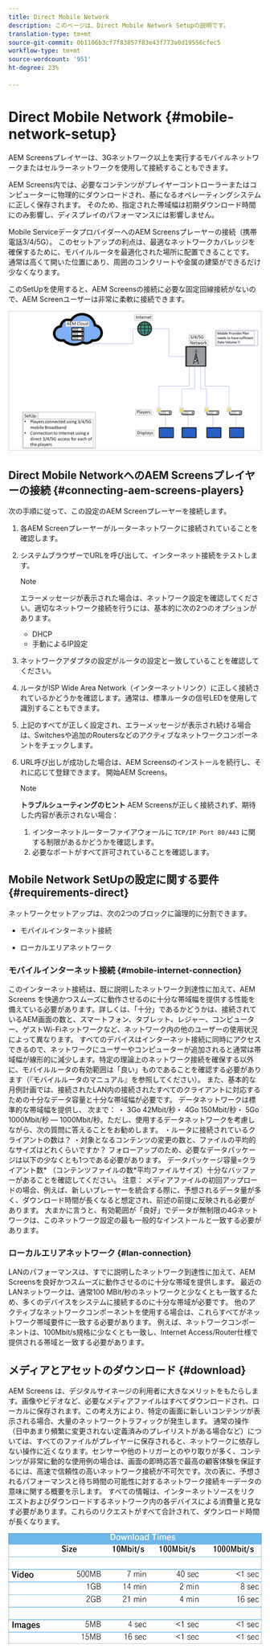 ```yaml
---
title: Direct Mobile Network
description: このページは、Direct Mobile Network Setupの説明です。
translation-type: tm+mt
source-git-commit: 0b1106b3cf7f83857f83e43f773a0d19556cfec5
workflow-type: tm+mt
source-wordcount: '951'
ht-degree: 23%

---
```



# Direct Mobile Network {#mobile-network-setup}

AEM Screensプレイヤーは、3Gネットワーク以上を実行するモバイルネットワークまたはセルラーネットワークを使用して接続することもできます。

AEM Screens内では、必要なコンテンツがプレイヤーコントローラーまたはコンピューターに物理的にダウンロードされ、基になるオペレーティングシステムに正しく保存されます。 そのため、指定された帯域幅は初期ダウンロード時間にのみ影響し、ディスプレイのパフォーマンスには影響しません。

Mobile ServiceデータプロバイダーへのAEM Screensプレーヤーの接続（携帯電話3/4/5G）。 このセットアップの利点は、最適なネットワークカバレッジを確保するために、モバイルルータを最適化された場所に配置できることです。 通常は高くて開いた位置にあり、周囲のコンクリートや金属の建築ができるだけ少なくなります。

このSetUpを使用すると、AEM Screensの接続に必要な固定回線接続がないので、AEM Screenユーザーは非常に柔軟に接続できます。

![](/help/using/assets/direct-mobile-1.png)

## Direct Mobile NetworkへのAEM Screensプレイヤーの接続 {#connecting-aem-screens-players}

次の手順に従って、この設定のAEM Screenプレーヤーを接続します。

1. 各AEM Screenプレーヤーがルーターネットワークに接続されていることを確認します。

1. システムブラウザーでURLを呼び出して、インターネット接続をテストします。

   >[!NOTE]
   >エラーメッセージが表示された場合は、ネットワーク設定を確認してください。適切なネットワーク接続を行うには、基本的に次の2つのオプションがあります。
   >* DHCP
   >* 手動によるIP設定


1. ネットワークアダプタの設定がルータの設定と一致していることを確認してください。
1. ルータがISP Wide Area Network（インターネットリンク）に正しく接続されているかどうかを確認します。通常は、標準ルータの信号LEDを使用して識別することもできます。
1. 上記のすべてが正しく設定され、エラーメッセージが表示され続ける場合は、Switchesや追加のRoutersなどのアクティブなネットワークコンポーネントをチェックします。
1. URL呼び出しが成功した場合は、AEM Screensのインストールを続行し、それに応じて登録できます。 開始AEM Screens。

   >[!NOTE]
   >**トラブルシューティングのヒント**
   >AEM Screensが正しく接続されず、期待した内容が表示されない場合：
   >
   >1. インターネットルーターファイアウォールに `TCP/IP Port 80/443` に関する制限があるかどうかを確認します。
   >1. 必要なポートがすべて許可されていることを確認します。



## Mobile Network SetUpの設定に関する要件 {#requirements-direct}

ネットワークセットアップは、次の2つのブロックに論理的に分割できます。

* モバイルインターネット接続

* ローカルエリアネットワーク

### モバイルインターネット接続 {#mobile-internet-connection}

このインターネット接続は、既に説明したネットワーク到達性に加えて、AEM Screens を快適かつスムーズに動作させるのに十分な帯域幅を提供する性能を備えている必要があります。詳しくは、「十分」であるかどうかは、接続されているAEM画面の数と、スマートフォン、タブレット、レジャー、コンピューター、ゲストWi-Fiネットワークなど、ネットワーク内の他のユーザーの使用状況によって異なります。
すべてのデバイスはインターネット接続に同時にアクセスできるので、ネットワークにユーザーやコンピューターが追加されると通常は帯域幅が線形的に減少します。特定の理論上のネットワーク接続を確保する以外に、モバイルルータの有効範囲は「良い」ものであることを確認する必要があります（『モバイルルータのマニュアル』を参照してください）。 また、基本的な月例計画では、接続されたLAN内の接続されたすべてのクライアントに対応するための十分なデータ容量と十分な帯域幅が必要です。
データネットワークは標準的な帯域幅を提供し、 次まで：
・ 3Go 42Mbit/秒・ 4Go 150Mbit/秒・ 5Go 1000Mbit/秒 — 1000Mbit/秒。ただし、使用するデータネットワークを考慮しながら、次の質問に答えることをお勧めします。
・ルータに接続されているクライアントの数は？
・対象となるコンテンツの変更の数と、ファイルの平均的なサイズはどれくらいですか？
フォローアップのため、必要なデータパッケージは以下の少なくとも1つである必要があります。
データパッケージ容量=クライアント数* （コンテンツファイルの数*平均ファイルサイズ）十分なバッファーがあることを確認してください。
注意： メディアファイルの初回アップロードの場合、例えば、新しいプレーヤーを統合する際に、予想されるデータ量が多く、ダウンロード時間が長くなると想定され、前述の前提に反映される必要があります。
大まかに言うと、有効範囲が「良好」でデータが無制限の4Gネットワークは、このネットワーク設定の最も一般的なインストールと一致する必要があります。


### ローカルエリアネットワーク {#lan-connection}

LANのパフォーマンスは、すでに説明したネットワーク到達性に加えて、AEM Screensを良好かつスムーズに動作させるのに十分な帯域を提供します。 最近のLANネットワークは、通常100 MBit/秒のネットワークと少なくとも一致するため、多くのデバイスをシステムに接続するのに十分な帯域が必要です。 他のアクティブなネットワークコンポーネントを使用する場合は、これらすべてがネットワーク帯域要件に一致する必要があります。 例えば、ネットワークコンポーネントは、100Mbit/s規格に少なくとも一致し、Internet Access/Router仕様で提供される帯域と一致する必要があります。

## メディアとアセットのダウンロード {#download}

AEM Screens は、デジタルサイネージの利用者に大きなメリットをもたらします。画像やビデオなど、必要なメディアファイルはすべてダウンロードされ、ローカルに保存されます。この考え方により、特定の画面に新しいコンテンツが表示される場合、大量のネットワークトラフィックが発生します。
通常の操作（日中あまり頻繁に変更されない定義済みのプレイリストがある場合など）については、すべてのファイルがプレイヤーに保存されると、ネットワークに依存しない操作に近くなります。センサーや他のトリガーとのやり取りが多く、コンテンツが非常に動的な使用例の場合は、画面の即時応答で最高の顧客体験を保証するには、高速で信頼性の高いネットワーク接続が不可欠です。次の表に、予想されるパフォーマンスと待ち時間の可能性に対するネットワーク接続キーデータの意味に関する概要を示します。
すべての情報は、インターネットソースをリクエストおよびダウンロードするネットワーク内の各デバイスによる消費量と見なす必要があります。これらのリクエストがすべて合計されて、ダウンロード時間が長くなります。

![](/help/using/assets/download-times-mobile.png)



